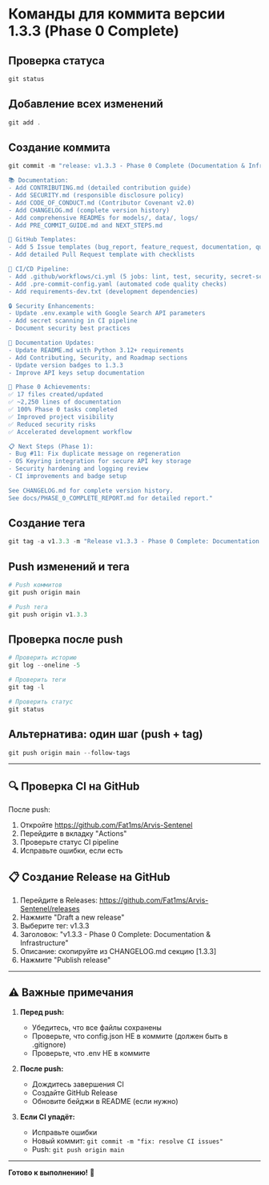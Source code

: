 # Команды для коммита версии 1.3.3 (Phase 0 Complete)

## Проверка статуса

```powershell
git status
```

## Добавление всех изменений

```powershell
git add .
```

## Создание коммита

```powershell
git commit -m "release: v1.3.3 - Phase 0 Complete (Documentation & Infrastructure)

📚 Documentation:
- Add CONTRIBUTING.md (detailed contribution guide)
- Add SECURITY.md (responsible disclosure policy)
- Add CODE_OF_CONDUCT.md (Contributor Covenant v2.0)
- Add CHANGELOG.md (complete version history)
- Add comprehensive READMEs for models/, data/, logs/
- Add PRE_COMMIT_GUIDE.md and NEXT_STEPS.md

🎫 GitHub Templates:
- Add 5 Issue templates (bug_report, feature_request, documentation, question, config)
- Add detailed Pull Request template with checklists

🔄 CI/CD Pipeline:
- Add .github/workflows/ci.yml (5 jobs: lint, test, security, secret-scan, build-check)
- Add .pre-commit-config.yaml (automated code quality checks)
- Add requirements-dev.txt (development dependencies)

🔒 Security Enhancements:
- Update .env.example with Google Search API parameters
- Add secret scanning in CI pipeline
- Document security best practices

📝 Documentation Updates:
- Update README.md with Python 3.12+ requirements
- Add Contributing, Security, and Roadmap sections
- Update version badges to 1.3.3
- Improve API keys setup documentation

🎯 Phase 0 Achievements:
✅ 17 files created/updated
✅ ~2,250 lines of documentation
✅ 100% Phase 0 tasks completed
✅ Improved project visibility
✅ Reduced security risks
✅ Accelerated development workflow

📋 Next Steps (Phase 1):
- Bug #11: Fix duplicate message on regeneration
- OS Keyring integration for secure API key storage
- Security hardening and logging review
- CI improvements and badge setup

See CHANGELOG.md for complete version history.
See docs/PHASE_0_COMPLETE_REPORT.md for detailed report."
```

## Создание тега

```powershell
git tag -a v1.3.3 -m "Release v1.3.3 - Phase 0 Complete: Documentation & Infrastructure"
```

## Push изменений и тега

```powershell
# Push коммитов
git push origin main

# Push тега
git push origin v1.3.3
```

## Проверка после push

```powershell
# Проверить историю
git log --oneline -5

# Проверить теги
git tag -l

# Проверить статус
git status
```

## Альтернатива: один шаг (push + tag)

```powershell
git push origin main --follow-tags
```

---

## 🔍 Проверка CI на GitHub

После push:

1. Откройте <https://github.com/Fat1ms/Arvis-Sentenel>
2. Перейдите в вкладку "Actions"
3. Проверьте статус CI pipeline
4. Исправьте ошибки, если есть

## 📋 Создание Release на GitHub

1. Перейдите в Releases: <https://github.com/Fat1ms/Arvis-Sentenel/releases>
2. Нажмите "Draft a new release"
3. Выберите тег: v1.3.3
4. Заголовок: "v1.3.3 - Phase 0 Complete: Documentation & Infrastructure"
5. Описание: скопируйте из CHANGELOG.md секцию [1.3.3]
6. Нажмите "Publish release"

---

## ⚠️ Важные примечания

1. **Перед push:**
   - Убедитесь, что все файлы сохранены
   - Проверьте, что config.json НЕ в коммите (должен быть в .gitignore)
   - Проверьте, что .env НЕ в коммите

2. **После push:**
   - Дождитесь завершения CI
   - Создайте GitHub Release
   - Обновите бейджи в README (если нужно)

3. **Если CI упадёт:**
   - Исправьте ошибки
   - Новый коммит: `git commit -m "fix: resolve CI issues"`
   - Push: `git push origin main`

---

**Готово к выполнению!** 🚀
